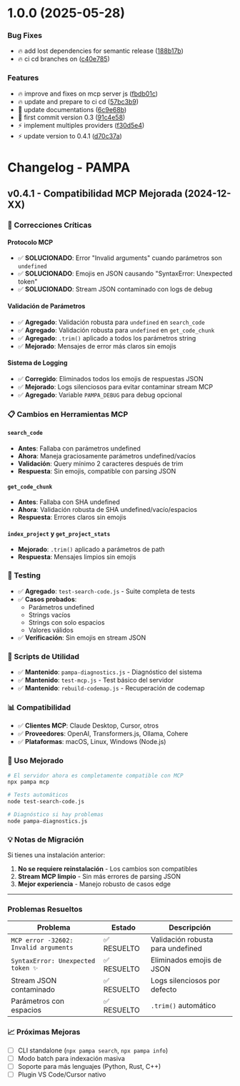 # 1.0.0 (2025-05-28)

### Bug Fixes

-   :fire: add lost dependencies for semantic release ([188b17b](https://github.com/tecnomanu/pampa/commit/188b17b0c638e54e04df066a8a28cb2f01d5b7d2))
-   :fire: ci cd branches on ([c40e785](https://github.com/tecnomanu/pampa/commit/c40e785619f47dca354ca7a191a6111c39b976d8))

### Features

-   :fire: improve and fixes on mcp server js ([fbdb01c](https://github.com/tecnomanu/pampa/commit/fbdb01ccdc85b218934088df9c99ec38272d317c))
-   :fire: update and prepare to ci cd ([57bc3b9](https://github.com/tecnomanu/pampa/commit/57bc3b9da2f3d134d2fb21c372e1db4306b869e8))
-   :memo: update documentations ([6c9e68b](https://github.com/tecnomanu/pampa/commit/6c9e68b75ecee8d9ba578871d08c60b78e6cd9a9))
-   :rocket: first commit version 0.3 ([91c4e58](https://github.com/tecnomanu/pampa/commit/91c4e58cac24740ee6acbe5c60ec903259619e0b))
-   :zap: implement multiples providers ([f30d5e4](https://github.com/tecnomanu/pampa/commit/f30d5e41c06f399c54a5d34685959e8422aa9746))
-   :zap: update version to 0.4.1 ([d70c37a](https://github.com/tecnomanu/pampa/commit/d70c37a7614fd2bef8f867d2ba5238fc0ad5f76c))

# Changelog - PAMPA

## v0.4.1 - Compatibilidad MCP Mejorada (2024-12-XX)

### 🔧 Correcciones Críticas

#### Protocolo MCP

-   ✅ **SOLUCIONADO**: Error "Invalid arguments" cuando parámetros son `undefined`
-   ✅ **SOLUCIONADO**: Emojis en JSON causando "SyntaxError: Unexpected token"
-   ✅ **SOLUCIONADO**: Stream JSON contaminado con logs de debug

#### Validación de Parámetros

-   ✅ **Agregado**: Validación robusta para `undefined` en `search_code`
-   ✅ **Agregado**: Validación robusta para `undefined` en `get_code_chunk`
-   ✅ **Agregado**: `.trim()` aplicado a todos los parámetros string
-   ✅ **Mejorado**: Mensajes de error más claros sin emojis

#### Sistema de Logging

-   ✅ **Corregido**: Eliminados todos los emojis de respuestas JSON
-   ✅ **Mejorado**: Logs silenciosos para evitar contaminar stream MCP
-   ✅ **Agregado**: Variable `PAMPA_DEBUG` para debug opcional

### 📋 Cambios en Herramientas MCP

#### `search_code`

-   **Antes**: Fallaba con parámetros undefined
-   **Ahora**: Maneja graciosamente parámetros undefined/vacíos
-   **Validación**: Query mínimo 2 caracteres después de trim
-   **Respuesta**: Sin emojis, compatible con parsing JSON

#### `get_code_chunk`

-   **Antes**: Fallaba con SHA undefined
-   **Ahora**: Validación robusta de SHA undefined/vacío/espacios
-   **Respuesta**: Errores claros sin emojis

#### `index_project` y `get_project_stats`

-   **Mejorado**: `.trim()` aplicado a parámetros de path
-   **Respuesta**: Mensajes limpios sin emojis

### 🧪 Testing

-   ✅ **Agregado**: `test-search-code.js` - Suite completa de tests
-   ✅ **Casos probados**:
    -   Parámetros undefined
    -   Strings vacíos
    -   Strings con solo espacios
    -   Valores válidos
-   ✅ **Verificación**: Sin emojis en stream JSON

### 🔧 Scripts de Utilidad

-   ✅ **Mantenido**: `pampa-diagnostics.js` - Diagnóstico del sistema
-   ✅ **Mantenido**: `test-mcp.js` - Test básico del servidor
-   ✅ **Mantenido**: `rebuild-codemap.js` - Recuperación de codemap

### 📊 Compatibilidad

-   ✅ **Clientes MCP**: Claude Desktop, Cursor, otros
-   ✅ **Proveedores**: OpenAI, Transformers.js, Ollama, Cohere
-   ✅ **Plataformas**: macOS, Linux, Windows (Node.js)

### 🚀 Uso Mejorado

```bash
# El servidor ahora es completamente compatible con MCP
npx pampa mcp

# Tests automáticos
node test-search-code.js

# Diagnóstico si hay problemas
node pampa-diagnostics.js
```

### 💡 Notas de Migración

Si tienes una instalación anterior:

1. **No se requiere reinstalación** - Los cambios son compatibles
2. **Stream MCP limpio** - Sin más errores de parsing JSON
3. **Mejor experiencia** - Manejo robusto de casos edge

---

### Problemas Resueltos

| Problema                              | Estado      | Descripción                       |
| ------------------------------------- | ----------- | --------------------------------- |
| `MCP error -32602: Invalid arguments` | ✅ RESUELTO | Validación robusta para undefined |
| `SyntaxError: Unexpected token ✨`    | ✅ RESUELTO | Eliminados emojis de JSON         |
| Stream JSON contaminado               | ✅ RESUELTO | Logs silenciosos por defecto      |
| Parámetros con espacios               | ✅ RESUELTO | `.trim()` automático              |

### 📈 Próximas Mejoras

-   [ ] CLI standalone (`npx pampa search`, `npx pampa info`)
-   [ ] Modo batch para indexación masiva
-   [ ] Soporte para más lenguajes (Python, Rust, C++)
-   [ ] Plugin VS Code/Cursor nativo
